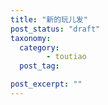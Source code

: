 ```yaml
---
title: "新的玩儿发"
post_status: "draft"
taxonomy:
  category:
        - toutiao
  post_tag:

post_excerpt: ""
---
```

